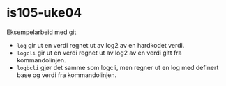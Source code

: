 # is105-uke04
Eksempelarbeid med git

* `log` gir ut en verdi regnet ut av log2 av en hardkodet verdi.
* `logcli` gir ut en verdi regnet ut av log2 av en verdi gitt fra kommandolinjen.
* `logbcli` gjør det samme som logcli, men regner ut en log med definert base og verdi fra kommandolinjen. 
